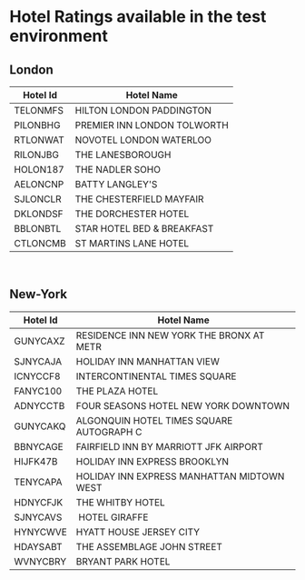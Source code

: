 # Hotel Ratings available in the test environment

## London
| Hotel Id | Hotel Name |
|--------- | ----------- |
| TELONMFS |  HILTON LONDON PADDINGTON | 
| PILONBHG |  PREMIER INN LONDON TOLWORTH |
| RTLONWAT |  NOVOTEL LONDON WATERLOO | 
| RILONJBG |  THE LANESBOROUGH | 
| HOLON187 |  THE NADLER SOHO | 
| AELONCNP |  BATTY LANGLEY'S | 
| SJLONCLR |  THE CHESTERFIELD MAYFAIR | 
| DKLONDSF |  THE DORCHESTER HOTEL | 
| BBLONBTL |  STAR HOTEL BED & BREAKFAST | 
| CTLONCMB |  ST MARTINS LANE HOTEL | 
 
## New-York
| Hotel Id | Hotel Name |
|--------- | ----------- |
| GUNYCAXZ |  RESIDENCE INN NEW YORK THE BRONX AT METR | 
| SJNYCAJA |  HOLIDAY INN MANHATTAN VIEW | 
| ICNYCCF8 |  INTERCONTINENTAL TIMES SQUARE | 
| FANYC100 |  THE PLAZA HOTEL | 
| ADNYCCTB |  FOUR SEASONS HOTEL NEW YORK DOWNTOWN | 
| GUNYCAKQ |  ALGONQUIN HOTEL TIMES SQUARE AUTOGRAPH C | 
| BBNYCAGE |  FAIRFIELD INN BY MARRIOTT JFK AIRPORT | 
| HIJFK47B |  HOLIDAY INN EXPRESS BROOKLYN | 
| TENYCAPA |  HOLIDAY INN EXPRESS MANHATTAN MIDTOWN WEST | 
| HDNYCFJK |  THE WHITBY HOTEL | 
| SJNYCAVS |  HOTEL GIRAFFE | 
| HYNYCWVE |  HYATT HOUSE JERSEY CITY | 
| HDAYSABT |  THE ASSEMBLAGE JOHN STREET | 
| WVNYCBRY |  BRYANT PARK HOTEL | 
